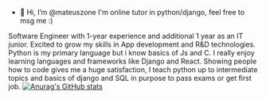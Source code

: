 - 👋 Hi, I’m @mateuszone
I'm online tutor in python/django, feel free to msg me :)

Software Engineer with 1-year experience and additional 1 year as an IT junior. Excited to grow my skills in App development and R&D technologies.
Python is my primary language but i know basics of Js and C. I really enjoy learning languages and frameworks like Django and React.
Showing people how to code gives me a huge satisfaction, I teach python up to intermediate topics and basics of django and SQL in purpose to pass exams or get first job.
[![Anurag's GitHub stats](https://github-readme-stats.vercel.app/api?username=mateuszone)](https://github.com/anuraghazra/github-readme-stats)
